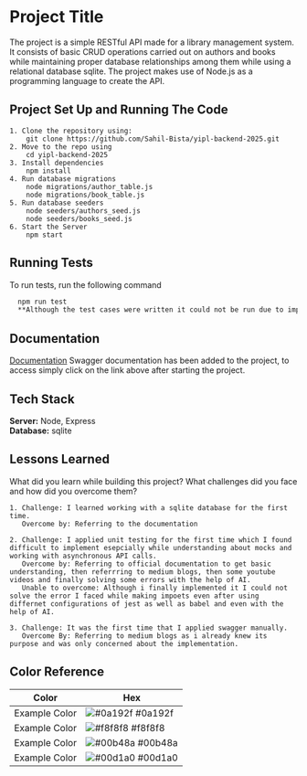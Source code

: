 # Project Title

The project is a simple RESTful API made for a library management system. It consists of basic CRUD operations carried out on authors and books while maintaining proper database relationships among them while using a relational database sqlite. The project makes use of Node.js as a programming language to create the API.




## Project Set Up and Running The Code
    1. Clone the repository using:
        git clone https://github.com/Sahil-Bista/yipl-backend-2025.git
    2. Move to the repo using 
        cd yipl-backend-2025
    3. Install dependencies
        npm install
    4. Run database migrations
        node migrations/author_table.js
        node migrations/book_table.js
    5. Run database seeders
        node seeders/authors_seed.js
        node seeders/books_seed.js
    6. Start the Server
        npm start

## Running Tests

To run tests, run the following command

```bash
  npm run test
  **Although the test cases were written it could not be run due to import related errors which I could not solve**
```



## Documentation

[Documentation](http://localhost:3000/api-docs)
Swagger documentation has been added to the project, to access simply click on the link above after starting the project.
## Tech Stack

**Server:** Node, Express     
**Database:** sqlite


## Lessons Learned

What did you learn while building this project? What challenges did you face and how did you overcome them?

    1. Challenge: I learned working with a sqlite database for the first time.
       Overcome by: Referring to the documentation

    2. Challenge: I applied unit testing for the first time which I found difficult to implement esepcially while understanding about mocks and working with asynchronous API calls.
       Overcome by: Referring to official documentation to get basic understanding, then referrring to medium blogs, then some youtube videos and finally solving some errors with the help of AI.
       Unable to overcome: Although i finally implemented it I could not solve the error I faced while making impoets even after using differnet configurations of jest as well as babel and even with the help of AI.

    3. Challenge: It was the first time that I applied swagger manually.
       Overcome By: Referring to medium blogs as i already knew its purpose and was only concerned about the implementation.

## Color Reference

| Color             | Hex                                                                |
| ----------------- | ------------------------------------------------------------------ |
| Example Color | ![#0a192f](https://via.placeholder.com/10/0a192f?text=+) #0a192f |
| Example Color | ![#f8f8f8](https://via.placeholder.com/10/f8f8f8?text=+) #f8f8f8 |
| Example Color | ![#00b48a](https://via.placeholder.com/10/00b48a?text=+) #00b48a |
| Example Color | ![#00d1a0](https://via.placeholder.com/10/00b48a?text=+) #00d1a0 |

